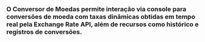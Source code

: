 ### O Conversor de Moedas permite interação via console para conversões de moeda com taxas dinâmicas obtidas em tempo real pela Exchange Rate API, além de recursos como histórico e registros de conversões.
